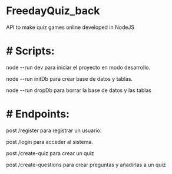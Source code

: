 # FreedayQuiz_back

API to make quiz games online developed in NodeJS

# # Scripts:

node --run dev para iniciar el proyecto en modo desarrollo.

node --run initDb para crear base de datos y tablas.

node --run dropDb para borrar la base de datos y las tablas

# # Endpoints:

post /register para registrar un usuario.

post /login para acceder al sistema.

post /create-quiz para crear un quiz

post /create-questions para crear preguntas y añadirlas a un quiz
